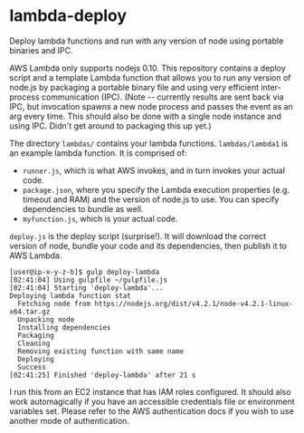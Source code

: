 # lambda-deploy
Deploy lambda functions and run with any version of node using portable binaries and IPC.

AWS Lambda only supports nodejs 0.10. This repository contains a deploy script and a template
Lambda function that allows you to run any version of node.js by packaging a portable binary
file and using very efficient inter-process communication (IPC). (Note -- currently results are sent back via IPC, but invocation spawns a new node process and passes the event as an arg every time. This should also be done with a single node instance and using IPC. Didn't get around to packaging this up yet.)

The directory `lambdas/` contains your lambda functions. `lambdas/lambda1` is an example lambda function. It is comprised of:

* `runner.js`, which is what AWS invokes, and in turn invokes your actual code.
* `package.json`, where you specify the Lambda execution properties (e.g. timeout and RAM) and the version of node.js to use. You can specify dependencies to bundle as well.
* `myfunction.js`, which is your actual code.

`deploy.js` is the deploy script (surprise!). It will download the correct version of node, bundle your code and its dependencies, then publish it to AWS Lambda.

```
[user@ip-x-y-z-b]$ gulp deploy-lambda
[02:41:04] Using gulpfile ~/gulpfile.js
[02:41:04] Starting 'deploy-lambda'...
Deploying lambda function stat
  Fetching node from https://nodejs.org/dist/v4.2.1/node-v4.2.1-linux-x64.tar.gz
  Unpacking node
  Installing dependencies
  Packaging
  Cleaning
  Removing existing function with same name
  Deploying
  Success
[02:41:25] Finished 'deploy-lambda' after 21 s
```

I run this from an EC2 instance that has IAM roles configured. It should also work automagically if you have an accessible credentials file or environment variables set. Please refer to the AWS authentication docs if you wish to use another mode of authentication.

